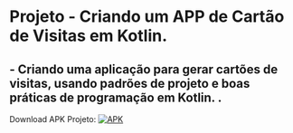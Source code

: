 <h1>Projeto - Criando um APP de Cartão de Visitas em Kotlin.</h1>

<H2>- Criando uma aplicação para gerar cartões de visitas, usando padrões de projeto e boas práticas de programação em Kotlin. .</h2>

Download APK Projeto: [![APK](https://img.shields.io/badge/APK-Dowload-green&?style=?style=flat&logo=android&link=https://github.com/lucasmarcuzo/Projeto-DIO-APP-Cartao-Visitas/raw/main/CartaoDeVisitas/APK/app-release.apk)](https://github.com/lucasmarcuzo/Projeto-DIO-APP-Cartao-Visitas/raw/main/CartaoDeVisitas/APK/app-release.apk) 


